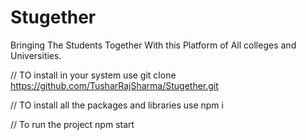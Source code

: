# Stugether

Bringing The Students Together With this Platform of All colleges and Universities.

// TO install in your system
use git clone https://github.com/TusharRajSharma/Stugether.git

// TO install all the packages and libraries
use npm i

// To run the project 
npm start

